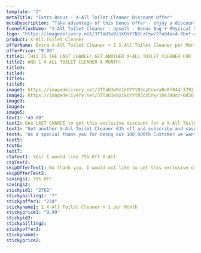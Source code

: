 ```yaml
---
template: "2"
metaTitle: "Extra Bonus - X-All Toilet Cleaner Discount Offer"
metaDescription: "Take advantage of this bonus offer - enjoy a discounted X-All Toilet Cleaner and future savings."
funnelFluxName: "X-All Toilet Cleaner - Upsell - Bonus Bag + Physical Sub"
logo: "https://imagedelivery.net/3TTaU3w9z1kOYYtN3czCnw/2fa04ac4-9bef-4e14-a196-5c15a9212b00/public"
product: X-All Toilet Cleaner
offerName: Extra X-All Toilet Cleaner + 1 X-All Toilet Cleaner per Month
offerPrice: "9.99"
title1: THIS IS THE LAST CHANCE! GET ANOTHER X-ALL TOILET CLEANER FOR
title2: AND 1 X-ALL TOILET CLEANER A MONTH!
title3:
title4:
title5:
title6:
image1: https://imagedelivery.net/3TTaU3w9z1kOYYtN3czCnw/a9c8f044-3792-4d41-d800-41c993a0c100/public
image2: https://imagedelivery.net/3TTaU3w9z1kOYYtN3czCnw/10439dcc-0d30-49a3-4a11-ac81b778bc00/public
image3:
image4:
image5:
text1: "40.00"
text2: One LAST CHANCE to get this exclusive discount for a X-All Toilet Cleaner for 75% OFF!
text3: "Get another X-All Toilet Cleaner 63% off and subscribe and save to receive 1 bag of X-All Toilet Cleaner each month for only $15.96. You will receive 1 X-All Toilet Cleaner for 50% off ($14.99) today. You will receive 1 X-All Toilet Cleaner every 30 days for 63% off ($15.96) every 30 days until you cancel or pause. Cancel or pause anytime by emailing support@x-all.com or calling +1 833-315-7237."
text4: "As a special thank you for being our 100,000th Customer we want to offer you a DISCOUNTED X-All Toilet Cleaner, We will even Pay for the Shipping!"
text5:
text6:
text7:
ctaText1: Yes! I would like 75% Off X-All
ctaText2:
skipOfferText1: No thank you, I would not like to get this exclusive discount.
skipOfferText2:
savings1: 75% OFF
savings2:
stickyid1: "2762"
stickybilling1: "7"
stickyoffer1: "234"
stickyname1: 1 X-All Toilet Cleaner + 1 per Month
stickyprice1: "9.99"
stickyid2:
stickybilling2:
stickyoffer2:
stickyname2:
stickyprice2:
---
```

